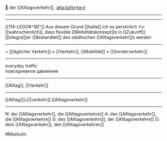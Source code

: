 🚶 der [[Alltagsverkehr]], [ˈaltaːksfɛɐ̯ˌkeːɐ̯](https://youglish.com/pronounce/Alltagsverkehr/german)

---
---

*[[114-LEGO#^18|^]]* Aus diesem Grund [[halte]] ich es persönlich `für` [[wahrscheinlich]], dass flexible [[Mobilitätskonzept]]e in [[Zukunft]] [[integral]]er [[Bestandteil]] des städtischen [[Alltagsverkehr]]s werden



---
= [[täglicher Verkehr]]
≈ [[Verkehr]], [[Mobilität]]
≠ [[Sonderverkehr]]

---
everyday traffic  
повседневное движение

---
[[Alltag]], [[Verkehr]]

---
[[Alltag]]|`s`|[[verkehr]]
[[Alltagsverkehr]]


---
N: der [[Alltagsverkehr]], die [[Alltagsverkehre]]
A: den [[Alltagsverkehr]], die [[Alltagsverkehre]]
G: des [[Alltagsverkehrs]], der [[Alltagsverkehre]]
D: dem [[Alltagsverkehr]], den [[Alltagsverkehren]]


#Maskulin 